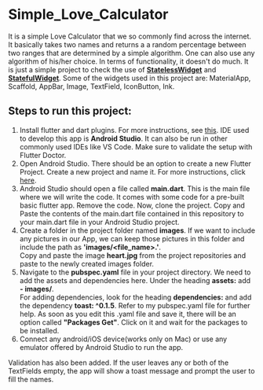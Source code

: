 # Simple_Love_Calculator
It is a simple Love Calculator that we so commonly find across the internet. It basically takes two names and returns a a random percentage between two ranges that are determined by a simple algorithm. One can also use any algorithm of his/her choice. In terms of functionality, it doesn't do much. It is just a simple project to check the use of **[StatelessWidget](https://api.flutter.dev/flutter/widgets/StatelessWidget-class.html)** and **[StatefulWidget](https://api.flutter.dev/flutter/widgets/StatefulWidget-class.html)**. Some of the widgets used in this project are: MaterialApp, Scaffold, AppBar, Image, TextField, IconButton, Ink. <br>

## Steps to run this project:
1. Install flutter and dart plugins. For more instructions, see [this](https://flutter.dev/docs/get-started/editor?tab=androidstudio). IDE used to develop this app is **Android Studio**. It can also be run in other commonly used IDEs like VS Code. Make sure to validate the setup with Flutter Doctor.
2. Open Android Studio. There should be an option to create a new Flutter Project. Create a new project and name it. For more instructions, click [here](https://flutter.dev/docs/get-started/test-drive?tab=androidstudio).
3. Android Studio should open a file called **main.dart**. This is the main file where we will write the code. It comes with some code for a pre-built basic flutter app. Remove the code. Now, clone the project. Copy and Paste the contents of the main.dart file contained in this repository to your main.dart file in your Android Studio project.
4. Create a folder in the project folder named **images**. If we want to include any pictures in our App, we can keep those pictures in this folder and include the path as **'images/<file_name>.<extension>'**. <br>
  Copy and paste the image **heart\.jpg** from the project repositories and paste to the newly created images folder.
5. Navigate to the **pubspec.yaml** file in your project directory. We need to add the assets and dependencies here. Under the heading **assets:** add **- images/**. <br>
  For adding dependencies, look for the heading **dependencies:** and add the dependency **toast: ^0.1.5**. Refer to my pubspec.yaml file for further help. As soon as you edit this .yaml file and save it, there will be an option called **"Packages Get"**. Click on it and wait for the packages to be installed.
6. Connect any android/iOS device(works only on Mac) or use any emulator offered by Android Studio to run the app. <br>
  
  Validation has also been added. If the user leaves any or both of the TextFields empty, the app will show a toast message and prompt the user to fill the names.
